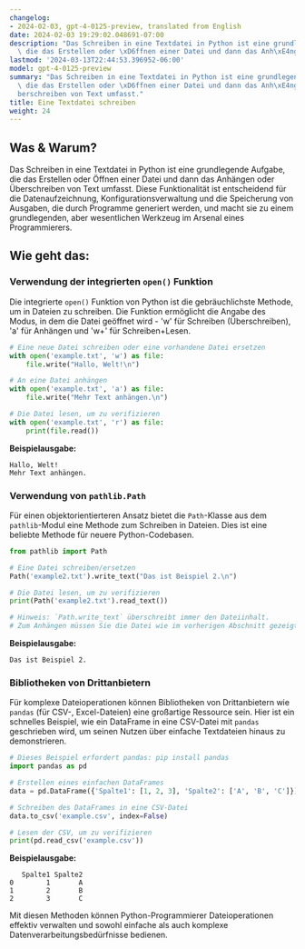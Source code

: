 ```yaml
---
changelog:
- 2024-02-03, gpt-4-0125-preview, translated from English
date: 2024-02-03 19:29:02.048691-07:00
description: "Das Schreiben in eine Textdatei in Python ist eine grundlegende Aufgabe,\
  \ die das Erstellen oder \xD6ffnen einer Datei und dann das Anh\xE4ngen oder\u2026"
lastmod: '2024-03-13T22:44:53.396952-06:00'
model: gpt-4-0125-preview
summary: "Das Schreiben in eine Textdatei in Python ist eine grundlegende Aufgabe,\
  \ die das Erstellen oder \xD6ffnen einer Datei und dann das Anh\xE4ngen oder \xDC\
  berschreiben von Text umfasst."
title: Eine Textdatei schreiben
weight: 24
---
```


## Was & Warum?
Das Schreiben in eine Textdatei in Python ist eine grundlegende Aufgabe, die das Erstellen oder Öffnen einer Datei und dann das Anhängen oder Überschreiben von Text umfasst. Diese Funktionalität ist entscheidend für die Datenaufzeichnung, Konfigurationsverwaltung und die Speicherung von Ausgaben, die durch Programme generiert werden, und macht sie zu einem grundlegenden, aber wesentlichen Werkzeug im Arsenal eines Programmierers.

## Wie geht das:
### Verwendung der integrierten `open()` Funktion
Die integrierte `open()` Funktion von Python ist die gebräuchlichste Methode, um in Dateien zu schreiben. Die Funktion ermöglicht die Angabe des Modus, in dem die Datei geöffnet wird - 'w' für Schreiben (Überschreiben), 'a' für Anhängen und 'w+' für Schreiben+Lesen.

```python
# Eine neue Datei schreiben oder eine vorhandene Datei ersetzen
with open('example.txt', 'w') as file:
    file.write("Hallo, Welt!\n")

# An eine Datei anhängen
with open('example.txt', 'a') as file:
    file.write("Mehr Text anhängen.\n")

# Die Datei lesen, um zu verifizieren
with open('example.txt', 'r') as file:
    print(file.read())
```
**Beispielausgabe:**
```
Hallo, Welt!
Mehr Text anhängen.
```
### Verwendung von `pathlib.Path`
Für einen objektorientierteren Ansatz bietet die `Path`-Klasse aus dem `pathlib`-Modul eine Methode zum Schreiben in Dateien. Dies ist eine beliebte Methode für neuere Python-Codebasen.

```python
from pathlib import Path

# Eine Datei schreiben/ersetzen
Path('example2.txt').write_text("Das ist Beispiel 2.\n")

# Die Datei lesen, um zu verifizieren
print(Path('example2.txt').read_text())

# Hinweis: `Path.write_text` überschreibt immer den Dateiinhalt. 
# Zum Anhängen müssen Sie die Datei wie im vorherigen Abschnitt gezeigt öffnen.
```
**Beispielausgabe:**
```
Das ist Beispiel 2.
```

### Bibliotheken von Drittanbietern
Für komplexe Dateioperationen können Bibliotheken von Drittanbietern wie `pandas` (für CSV-, Excel-Dateien) eine großartige Ressource sein. Hier ist ein schnelles Beispiel, wie ein DataFrame in eine CSV-Datei mit `pandas` geschrieben wird, um seinen Nutzen über einfache Textdateien hinaus zu demonstrieren.

```python
# Dieses Beispiel erfordert pandas: pip install pandas
import pandas as pd

# Erstellen eines einfachen DataFrames
data = pd.DataFrame({'Spalte1': [1, 2, 3], 'Spalte2': ['A', 'B', 'C']})

# Schreiben des DataFrames in eine CSV-Datei
data.to_csv('example.csv', index=False)

# Lesen der CSV, um zu verifizieren
print(pd.read_csv('example.csv'))
```
**Beispielausgabe:**
```
   Spalte1 Spalte2
0        1       A
1        2       B
2        3       C
```

Mit diesen Methoden können Python-Programmierer Dateioperationen effektiv verwalten und sowohl einfache als auch komplexe Datenverarbeitungsbedürfnisse bedienen.
